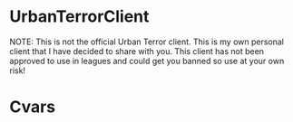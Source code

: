 # UrbanTerrorClient
NOTE: This is not the official Urban Terror client. This is my own personal client that I have decided to share with you.
This client has not been approved to use in leagues and could get you banned so use at your own risk!

# Cvars
